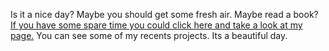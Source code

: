 
Is it a nice day?
Maybe you should get some fresh air.
Maybe read a book?
<a href="http://ghostnotebook.com/">If you have some spare time you could click here and take a look at my page.</a>
You can see some of my recents projects.
Its a beautiful day.


